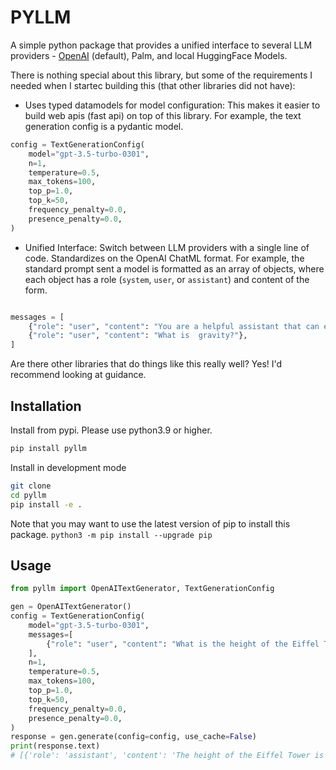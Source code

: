 # PYLLM

A simple python package that provides a unified interface to several LLM providers - [OpenAI](https://platform.openai.com/docs/api-reference/authentication) (default), Palm, and local HuggingFace Models.

There is nothing special about this library, but some of the requirements I needed when I startec building this (that other libraries did not have):

- Uses typed datamodels for model configuration: This makes it easier to build web apis (fast api) on top of this library. For example, the text generation config is a pydantic model.

```python
config = TextGenerationConfig(
    model="gpt-3.5-turbo-0301",
    n=1,
    temperature=0.5,
    max_tokens=100,
    top_p=1.0,
    top_k=50,
    frequency_penalty=0.0,
    presence_penalty=0.0,
)
```

- Unified Interface: Switch between LLM providers with a single line of code. Standardizes on the OpenAI ChatML format. For example, the standard prompt sent a model is formatted as an array of objects, where each object has a role (`system`, `user`, or `assistant`) and content of the form.

```python

messages = [
    {"role": "user", "content": "You are a helpful assistant that can explain concepts clearly to a 6 year old child."},
    {"role": "user", "content": "What is  gravity?"},
]
```

Are there other libraries that do things like this really well? Yes! I'd recommend looking at guidance.

## Installation

Install from pypi. Please use python3.9 or higher.

```bash
pip install pyllm
```

Install in development mode

```bash
git clone
cd pyllm
pip install -e .
```

Note that you may want to use the latest version of pip to install this package.
`python3 -m pip install --upgrade pip`

## Usage

```python
from pyllm import OpenAITextGenerator, TextGenerationConfig

gen = OpenAITextGenerator()
config = TextGenerationConfig(
    model="gpt-3.5-turbo-0301",
    messages=[
        {"role": "user", "content": "What is the height of the Eiffel Tower?"},
    ],
    n=1,
    temperature=0.5,
    max_tokens=100,
    top_p=1.0,
    top_k=50,
    frequency_penalty=0.0,
    presence_penalty=0.0,
)
response = gen.generate(config=config, use_cache=False)
print(response.text)
# [{'role': 'assistant', 'content': 'The height of the Eiffel Tower is 324 meters (1,063 feet).'}]
```
